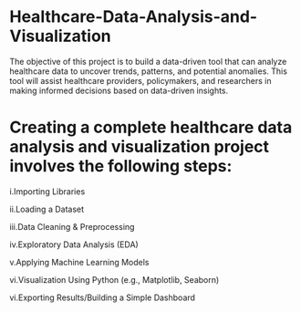 # Healthcare-Data-Analysis-and-Visualization
The objective of this project is to build a data-driven tool that can analyze healthcare data to uncover trends, patterns, and potential anomalies. This tool will assist healthcare providers, policymakers, and researchers in making informed decisions based on data-driven insights.

# Creating a complete healthcare data analysis and visualization project involves the following steps:

i.Importing Libraries

ii.Loading a Dataset

iii.Data Cleaning & Preprocessing

iv.Exploratory Data Analysis (EDA)

v.Applying Machine Learning Models

vi.Visualization Using Python (e.g., Matplotlib, Seaborn)

vi.Exporting Results/Building a Simple Dashboard
